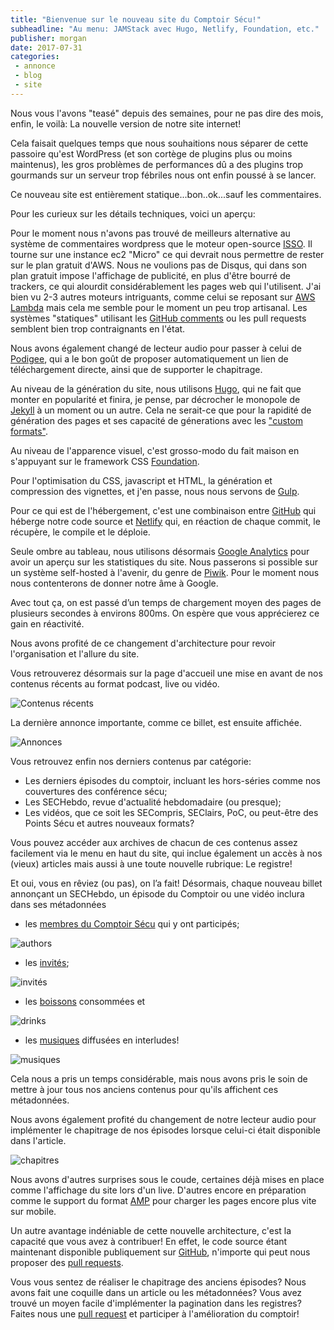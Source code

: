 ```yaml
---
title: "Bienvenue sur le nouveau site du Comptoir Sécu!"
subheadline: "Au menu: JAMStack avec Hugo, Netlify, Foundation, etc."
publisher: morgan
date: 2017-07-31
categories:
 - annonce
 - blog
 - site
---
```


Nous vous l'avons "teasé" depuis des semaines, pour ne pas dire des mois, enfin, le voilà: La nouvelle version de notre site internet!

Cela faisait quelques temps que nous souhaitions nous séparer de cette passoire qu'est WordPress (et son cortège de plugins plus ou moins maintenus), les gros problèmes de performances dû a des plugins trop gourmands sur un serveur trop fébriles nous ont enfin poussé à se lancer.

Ce nouveau site est entièrement statique...bon..ok...sauf les commentaires.

Pour les curieux sur les détails techniques, voici un aperçu:

Pour le moment nous n'avons pas trouvé de meilleurs alternative au système de commentaires wordpress que le moteur open-source [ISSO](https://posativ.org/isso/). Il tourne sur une instance ec2 "Micro" ce qui devrait nous permettre de rester sur le plan gratuit d'AWS. Nous ne voulions pas de Disqus, qui dans son plan gratuit impose l'affichage de publicité, en plus d'être bourré de trackers, ce qui alourdit considérablement les pages web qui l'utilisent. J'ai bien vu 2-3 autres moteurs intriguants, comme celui se reposant sur [AWS Lambda](https://github.com/jimpick/lambda-comments) mais cela me semble pour le moment un peu trop artisanal. Les systèmes "statiques" utilisant les [GitHub comments](http://donw.io/post/github-comments/) ou les pull requests semblent bien trop contraignants en l'état.

Nous avons également changé de lecteur audio pour passer à celui de [Podigee](https://www.podigee.com/en/podcast-player/), qui a le bon goût de proposer automatiquement un lien de téléchargement directe, ainsi que de supporter le chapitrage.

Au niveau de la génération du site, nous utilisons [Hugo](https://gohugo.io/), qui ne fait que monter en popularité et finira, je pense, par décrocher le monopole de [Jekyll](https://jekyllrb.com/) à un moment ou un autre. Cela ne serait-ce que pour la rapidité de génération des pages et ses capacité de génerations avec les ["custom formats"](https://gohugo.io/templates/output-formats/).

Au niveau de l'apparence visuel, c'est grosso-modo du fait maison en s'appuyant sur le framework CSS [Foundation](http://foundation.zurb.com/sites/docs/).

Pour l'optimisation du CSS, javascript et HTML, la génération et compression des vignettes, et j'en passe, nous nous servons de [Gulp](https://gulpjs.com/).

Pour ce qui est de l'hébergement, c'est une combinaison entre [GitHub](https://github.com/comptoirsecu/csec-hugo) qui héberge notre code source et [Netlify](https://www.netlify.com/) qui, en réaction de chaque commit, le récupère, le compile et le déploie.

Seule ombre au tableau, nous utilisons désormais [Google Analytics](https://www.google.com/analytics/) pour avoir un aperçu sur les statistiques du site. Nous passerons si possible sur un système self-hosted à l'avenir, du genre de [Piwik](https://piwik.org/). Pour le moment nous nous contenterons de donner notre âme à Google.

 Avec tout ça, on est passé d’un temps de chargement moyen des pages de plusieurs secondes à environs 800ms. On espère que vous apprécierez ce gain en réactivité.

Nous avons profité de ce changement d'architecture pour revoir l'organisation et l'allure du site.

Vous retrouverez désormais sur la page d'accueil une mise en avant de nos contenus récents au format podcast, live ou vidéo.

![Contenus récents](/images/misc/newsite_1.jpg)

La dernière annonce importante, comme ce billet, est ensuite affichée.

![Annonces](/images/misc/newsite_2.jpg)

Vous retrouvez enfin nos derniers contenus par catégorie:

* Les derniers épisodes du comptoir, incluant les hors-séries comme nos couvertures des conférence sécu;
* Les SECHebdo, revue d'actualité hebdomadaire (ou presque);
* Les vidéos, que ce soit les SECompris, SEClairs, PoC, ou peut-être des Points Sécu et autres nouveaux formats?

Vous pouvez accéder aux archives de chacun de ces contenus assez facilement via le menu en haut du site, qui inclue également un accès à nos (vieux) articles mais aussi à une toute nouvelle rubrique: Le registre!

Et oui, vous en rêviez (ou pas), on l’a fait! Désormais, chaque nouveau billet annonçant un SECHebdo, un épisode du Comptoir ou une vidéo inclura dans ses métadonnées

* les [membres du Comptoir Sécu](/authors) qui y ont participés;

![authors](/images/misc/new_site3.jpg)

* les [invités](/guests);

![invités](/images/misc/new_site4.jpg)


* les [boissons](/drinks) consommées et

![drinks](/images/misc/new_site5.jpg)


* les [musiques](/songs) diffusées en interludes!

![musiques](/images/misc/new_site6.jpg)


Cela nous a pris un temps considérable, mais nous avons pris le soin de mettre à jour tous nos anciens contenus pour qu'ils affichent ces métadonnées.

Nous avons également profité du changement de notre lecteur audio pour implémenter le chapitrage de nos épisodes lorsque celui-ci était disponible dans l'article.

![chapitres](/images/misc/new_site7.jpg)

Nous avons d'autres surprises sous le coude, certaines déjà mises en place comme l'affichage du site lors d'un live. D'autres encore en préparation comme le support du format [AMP](https://www.ampproject.org/learn/overview/) pour charger les pages encore plus vite sur mobile.

Un autre avantage indéniable de cette nouvelle architecture, c'est la capacité que vous avez à contribuer! En effet, le code source étant maintenant disponible publiquement sur [GitHub](https://github.com), n'importe qui peut nous proposer des [pull requests](https://help.github.com/articles/about-pull-requests/).

Vous vous sentez de réaliser le chapitrage des anciens épisodes? Nous avons fait une coquille dans un article ou les métadonnées? Vous avez trouvé un moyen facile d'implémenter la pagination dans les registres? Faites nous une [pull request](http://blog.zenika.com/2017/01/24/pull-request-demystifie/) et participer à l'amélioration du comptoir!
